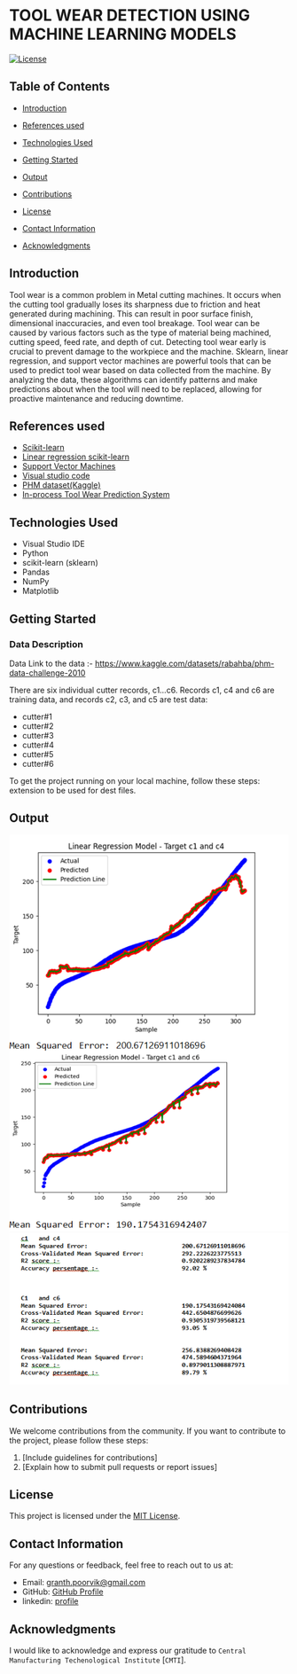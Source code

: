# TOOL WEAR DETECTION USING MACHINE LEARNING MODELS
[![License](https://img.shields.io/badge/License-MIT-blue.svg)](https://opensource.org/licenses/MIT)

## Table of Contents
- [Introduction](#introduction)

- [References used](#references-used)
- [Technologies Used](#technologies-used)
- [Getting Started](#getting-started)
- [Output](#output)
- [Contributions](#contributions)
- [License](#license)
- [Contact Information](#contact-information)
- [Acknowledgments](#acknowledgments)

## Introduction



Tool wear is a common problem in Metal cutting machines. It occurs when the cutting tool gradually loses its sharpness due to friction and heat generated during machining. This can result in poor surface finish, dimensional inaccuracies, and even tool breakage. Tool wear can be caused by various factors such as the type of material being machined, cutting speed, feed rate, and depth of cut.
Detecting tool wear early is crucial to prevent damage to the workpiece and the machine. Sklearn, linear regression, and support vector machines are powerful tools that can be used to predict tool wear based on data collected from the machine. By analyzing the data, these algorithms can identify patterns and make predictions about when the tool will need to be replaced, allowing for proactive maintenance and reducing downtime.





## References used

-  [Scikit-learn](https://scikit-learn.org/stable/)
- [Linear regression scikit-learn](https://scikit-learn.org/stable/modules/generated/sklearn.linear_model.LinearRegression.html#sklearn.linear_model.LinearRegression)
- [Support Vector Machines]( https://scikit-learn.org/stable/modules/svm.html)
- [Visual studio code]( https://visualstudio.microsoft.com/downloads/)
- [PHM dataset(Kaggle)](https://www.kaggle.com/datasets/rabahba/phm-data-challenge-2010)
- [In-process Tool Wear Prediction System](https://www.sciencedirect.com/science/article/pii/S221282711831103X?ref=pdf_download&fr=RR-2&rr=7de3ab74fc59936b)









## Technologies Used
 -  Visual Studio IDE
-   Python
-  scikit-learn (sklearn)
 - Pandas
 - 	NumPy
 - Matplotlib
 



## Getting Started
### Data Description

Data
Link to the data :- https://www.kaggle.com/datasets/rabahba/phm-data-challenge-2010

There are six individual cutter records, c1…c6. Records c1, c4 and c6 are training data, and records c2, c3, and c5 are test data:
- cutter#1
- cutter#2
- cutter#3
- cutter#4
- cutter#5
- cutter#6

To get the project running on your local machine, follow these steps:
 extension to be used for dest files. 
 



## Output 

![Screenshot 1](/1.png)
![Screenshot 2](/2.png)





## Contributions

We welcome contributions from the community. If you want to contribute to the project, please follow these steps:

1. [Include guidelines for contributions]
2. [Explain how to submit pull requests or report issues]

## License

This project is licensed under the [MIT License](https://opensource.org/licenses/MIT).

## Contact Information

For any questions or feedback, feel free to reach out to us at:
- Email: granth.poorvik@gmail.com
- GitHub: [ GitHub Profile](https://github.com/granthpoorvik)
- linkedin: [profile](https://www.linkedin.com/in/jainpoorvik/)

## Acknowledgments

I would like to acknowledge and express our gratitude to `Central Manufacturing Techenological Institute` [`CMTI`].


